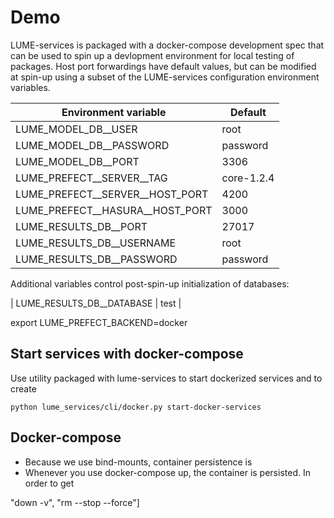 # Demo

LUME-services is packaged with a docker-compose development spec that can be used to spin up a devlopment environment for local testing of packages.
Host port forwardings have default values, but can be modified at spin-up using a subset of the LUME-services configuration environment variables.

| Environment variable              | Default              |
|-----------------------------------|----------------------|
| LUME_MODEL_DB__USER               | root                 |
| LUME_MODEL_DB__PASSWORD           | password             |
| LUME_MODEL_DB__PORT               | 3306                 |
| LUME_PREFECT__SERVER__TAG         | core-1.2.4           |
| LUME_PREFECT__SERVER__HOST_PORT   | 4200                 |
| LUME_PREFECT__HASURA__HOST_PORT   | 3000                 |
| LUME_RESULTS_DB__PORT             | 27017                |
| LUME_RESULTS_DB__USERNAME         | root                 |
| LUME_RESULTS_DB__PASSWORD         | password             |


Additional variables control post-spin-up initialization of databases:

| LUME_RESULTS_DB__DATABASE | test     |


export LUME_PREFECT_BACKEND=docker



## Start services with docker-compose

Use utility packaged with lume-services to start dockerized services and to create

```
python lume_services/cli/docker.py start-docker-services
```

## Docker-compose

- Because we use bind-mounts, container persistence is
- Whenever you use docker-compose up, the container is persisted. In order to get

"down -v", "rm --stop --force"]
